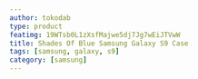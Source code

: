 ```yaml
---
author: tokodab
type: product
featimg: 19WTsb0L1zXsfMajwe5dj7Jg7wEiJTVwW
title: Shades Of Blue Samsung Galaxy S9 Case
tags: [samsung, galaxy, s9]
category: [samsung]
---
```

